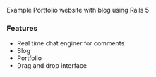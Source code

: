 Example Portfolio website with blog using Rails 5

### Features

- Real time chat enginer for comments
- Blog
- Portfolio
- Drag and drop interface

